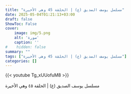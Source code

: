 ```yaml
---
title: "مسلسل يوسف الصديق (ع) | الحلقة 45 وهي الأخيرة"
date: 2025-05-04T01:21:13+03:00
draft: false
ShowToc: False
cover:
    image: img/5.png
    alt: 'صورة'
    caption: ''
#    hidden: false
summary: ""
tags: ["مسلسل يوسف الصديق (ع) | الحلقة 45 وهي الأخيرة"]
categories: []
---
```


{{< youtube Tg_xUUofuM8 >}}  
 <br>
مسلسل يوسف الصديق (ع) | الحلقة ٤٥ وهي الأخيرة